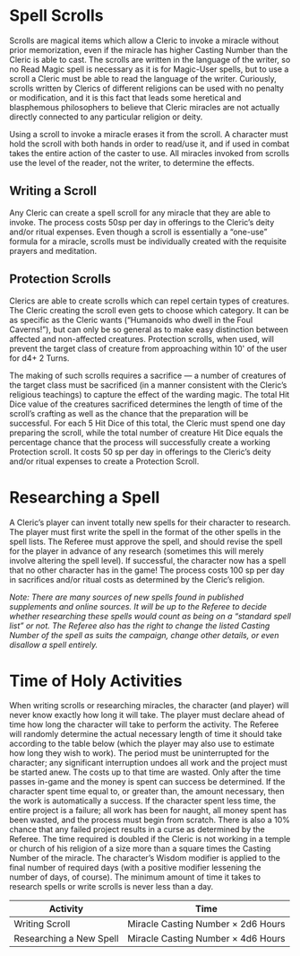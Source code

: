 # Spell Scrolls
Scrolls are magical items which allow a Cleric to invoke a miracle without prior memorization, even if the miracle has higher Casting Number than the Cleric is able to cast. The scrolls are written in the language of the writer, so no Read Magic spell is necessary as it is for Magic-User spells, but to use a scroll a Cleric must be able to read the language of the writer. Curiously, scrolls written by Clerics of different religions can be used with no penalty or modification, and it is this fact that leads some heretical and blasphemous philosophers to believe that Cleric miracles are not actually directly connected to any particular religion or deity.

Using a scroll to invoke a miracle erases it from the scroll. A character must hold the scroll with both hands in order to read/use it, and if used in combat takes the entire action of the caster to use. All miracles invoked from scrolls use the level of the reader, not the writer, to determine the effects.
## Writing a Scroll
Any Cleric can create a spell scroll for any miracle that they are able to invoke. The process costs 50sp per day in offerings to the Cleric’s deity and/or ritual expenses. Even though a scroll is essentially a “one-use” formula for a miracle, scrolls must be individually created with the requisite prayers and meditation.
## Protection Scrolls
Clerics are able to create scrolls which can repel certain types of creatures. The Cleric creating the scroll even gets to choose which category. It can be as specific as the Cleric wants (“Humanoids who dwell in the Foul Caverns!”), but can only be so general as to make easy distinction between affected and non-affected creatures. Protection scrolls, when used, will prevent the target class of creature from approaching within 10' of the user for d4+ 2 Turns.

The making of such scrolls requires a sacrifice — a number of creatures of the target class must be sacrificed (in a manner consistent with the Cleric’s religious teachings) to capture the effect of the warding magic. The total Hit Dice value of the creatures sacrificed determines the length of time of the scroll’s crafting as well as the chance that the preparation will be successful. For each 5 Hit Dice of this total, the Cleric must spend one day preparing the scroll, while the total number of creature Hit Dice equals the percentage chance that the process will successfully create a working Protection scroll. It costs 50 sp per day in offerings to the Cleric’s deity and/or ritual expenses to create a Protection Scroll.
# Researching a Spell
A Cleric’s player can invent totally new spells for their character to research. The player must first write the spell in the format of the other spells in the spell lists. The Referee must approve the spell, and should revise the spell for the player in advance of any research (sometimes this will merely involve altering the spell level). If successful, the character now has a spell that no other character has in the game! The process costs 100 sp per day in sacrifices and/or ritual costs as determined by the Cleric’s religion.

*Note: There are many sources of new spells found in published supplements and online sources. It will be up to the Referee to decide whether researching these spells would count as being on a “standard spell list” or not. The Referee also has the right to change the listed Casting Number of the spell as suits the campaign, change other details, or even disallow a spell entirely.*
# Time of Holy Activities
When writing scrolls or researching miracles, the character (and player) will never know exactly how long it will take. The player must declare ahead of time how long the character will take to perform the activity. The Referee will randomly determine the actual necessary length of time it should take according to the table below (which the player may also use to estimate how long they wish to work). The period must be uninterrupted for the character; any significant interruption undoes all work and the project must be started anew. The costs up to that time are wasted. Only after the time passes in-game and the money is spent can success be determined. If the character spent time equal to, or greater than, the amount necessary, then the work is automatically a success. If the character spent less time, the entire project is a failure; all work has been for naught, all money spent has been wasted, and the process must begin from scratch. There is also a 10% chance that any failed project results in a curse as determined by the Referee. The time required is doubled if the Cleric is not working in a temple or church of his religion of a size more than a square times the Casting Number of the miracle. The character’s Wisdom modifier is applied to the final number of required days (with a positive modifier lessening the number of days, of course). The minimum amount of time it takes to research spells or write scrolls is never less than a day.

| Activity                | Time                               |
| ----------------------- | ---------------------------------- |
| Writing Scroll          | Miracle Casting Number × 2d6 Hours |
| Researching a New Spell | Miracle Casting Number × 4d6 Hours |
